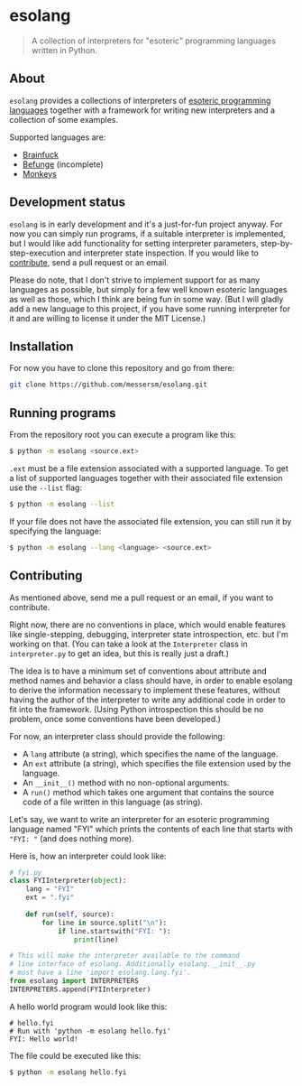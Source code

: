 # esolang
> A collection of interpreters for "esoteric" programming languages
written in Python.

## About
``esolang`` provides a collections of interpreters of
[esoteric programming languages](https://esolangs.org)
together with a framework for writing new interpreters and
a collection of some examples.

Supported languages are:
 * [Brainfuck](https://esolangs.org/wiki/Brainfuck)
 * [Befunge](https://esolangs.org/wiki/Befunge) (incomplete)
 * [Monkeys](https://esolangs.org/wiki/Monkeys)

## Development status
``esolang`` is in early development and it's a just-for-fun project
anyway. For now you can simply run programs, if a suitable interpreter
is implemented, but I would like add functionality for setting
interpreter parameters, step-by-step-execution and interpreter state
inspection. If you would like to [contribute](#contributing), send a pull request or
an email. 

Please do note, that I don't strive to implement support for
as many languages as possible, but simply for a few well known
esoteric languages as well as those, which I think are being fun
in some way. (But I will gladly add a new language to this
project, if you have some running interpreter for it and
are willing to license it under the MIT License.) 

## Installation
For now you have to clone this repository and go from there:
```sh
git clone https://github.com/messersm/esolang.git
```

## Running programs
From the repository root you can execute a program like this: 
```sh
$ python -m esolang <source.ext>
```

``.ext`` must be a file extension associated with a supported language.
To get a list of supported languages together with their associated
file extension use the ``--list`` flag:
```sh
$ python -m esolang --list
```

If your file does not have the associated file extension, you
can still run it by specifying the language:  
```sh
$ python -m esolang --lang <language> <source.ext> 
```

## Contributing
As mentioned above, send me a pull request or an email, if you
want to contribute.

Right now, there are no conventions in place, which would
enable features like single-stepping, debugging, interpreter
state introspection, etc. but I'm working on that. (You
can take a look at the ``Interpreter`` class in ``interpreter.py``
to get an idea, but this is really just a draft.) 

The idea is to have a minimum set of conventions about
attribute and method names and behavior a class should have,
in order to enable esolang to derive the information necessary
to implement these features, without having the author of the
interpreter to write any additional code in order to fit into the
framework. (Using Python introspection this should be no problem,
once some conventions have been developed.) 

For now, an interpreter class should provide the following:
 * A ``lang`` attribute (a string), which specifies the
   name of the language.
 * An ``ext`` attribute (a string), which specifies the file
   extension used by the language.
 * An ``__init__()`` method with no non-optional arguments.
 * A ``run()`` method which takes one argument that contains
   the source code of a file written in this language (as string). 

Let's say, we want to write an interpreter for an esoteric
programming language named "FYI" which prints the contents of each line
that starts with ``"FYI: "`` (and does nothing more).

Here is, how an interpreter could look like:
```python
# fyi.py
class FYIInterpreter(object):
    lang = "FYI"    
    ext = ".fyi"
    
    def run(self, source):
        for line in source.split("\n"):
            if line.startswith("FYI: "):
                print(line)

# This will make the interpreter available to the command
# line interface of esolang. Additionally esolang.__init__.py
# must have a line 'import esolang.lang.fyi'.
from esolang import INTERPRETERS 
INTERPRETERS.append(FYIInterpreter)
```

A hello world program would look like this:
```
# hello.fyi
# Run with 'python -m esolang hello.fyi'
FYI: Hello world!
```
The file could be executed like this:
```sh
$ python -m esolang hello.fyi
```
